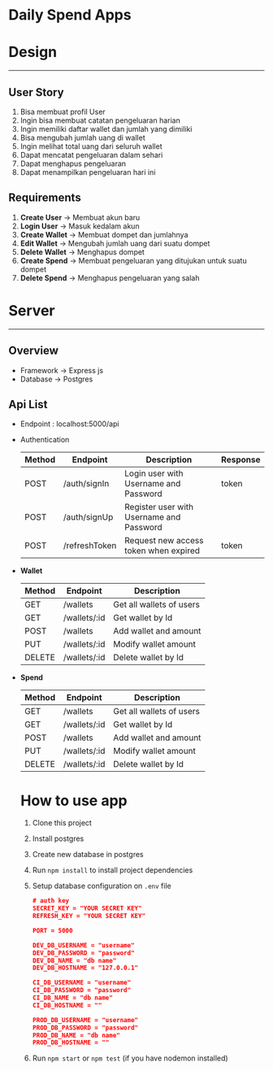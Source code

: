 # Daily Spend Apps

# Design

---

## User Story

1. Bisa membuat profil User
2. Ingin bisa membuat catatan pengeluaran harian
3. Ingin memiliki daftar wallet dan jumlah yang dimiliki
4. Bisa mengubah jumlah uang di wallet
5. Ingin melihat total uang dari seluruh wallet
6. Dapat mencatat pengeluaran dalam sehari
7. Dapat menghapus pengeluaran
8. Dapat menampilkan pengeluaran hari ini

## Requirements

1. **Create User** → Membuat akun baru
2. **Login User** → Masuk kedalam akun
3. **Create Wallet** → Membuat dompet dan jumlahnya
4. **Edit Wallet** → Mengubah jumlah uang dari suatu dompet
5. **Delete Wallet** → Menghapus dompet
6. **Create Spend** → Membuat pengeluaran yang ditujukan untuk suatu dompet
7. **Delete Spend** → Menghapus pengeluaran yang salah

# Server

---

## Overview

- Framework → Express js
- Database → Postgres

## Api List

- Endpoint : localhost:5000/api
- Authentication
    
    
    | Method | Endpoint | Description | Response |
    | --- | --- | --- | --- |
    | POST | /auth/signIn | Login user with Username and Password | token |
    | POST | /auth/signUp | Register user with Username and Password |  |
    | POST | /refreshToken | Request new access token when expired | token |
- **Wallet**
    
    
    | Method | Endpoint | Description |
    | --- | --- | --- |
    | GET | /wallets | Get all wallets of users |
    | GET | /wallets/:id | Get wallet by Id |
    | POST | /wallets | Add wallet and amount |
    | PUT | /wallets/:id | Modify wallet amount |
    | DELETE | /wallets/:id | Delete wallet by Id |
- **Spend**
    
    
    | Method | Endpoint | Description |
    | --- | --- | --- |
    | GET | /wallets | Get all wallets of users |
    | GET | /wallets/:id | Get wallet by Id |
    | POST | /wallets | Add wallet and amount |
    | PUT | /wallets/:id | Modify wallet amount |
    | DELETE | /wallets/:id | Delete wallet by Id |
    
    # How to use app
    
    1. Clone this project
    2. Install postgres
    3. Create new database in postgres
    4. Run `npm install` to install project dependencies
    5. Setup database configuration on `.env` file
        
        ```json
        # auth key
        SECRET_KEY = "YOUR SECRET KEY"
        REFRESH_KEY = "YOUR SECRET KEY"
        
        PORT = 5000
        
        DEV_DB_USERNAME = "username"
        DEV_DB_PASSWORD = "password"
        DEV_DB_NAME = "db name"
        DEV_DB_HOSTNAME = "127.0.0.1"
        
        CI_DB_USERNAME = "username"
        CI_DB_PASSWORD = "password"
        CI_DB_NAME = "db name"
        CI_DB_HOSTNAME = ""
        
        PROD_DB_USERNAME = "username"
        PROD_DB_PASSWORD = "password"
        PROD_DB_NAME = "db name"
        PROD_DB_HOSTNAME = ""
        ```
        
    6. Run `npm start` or `npm test` (if you have nodemon installed)
